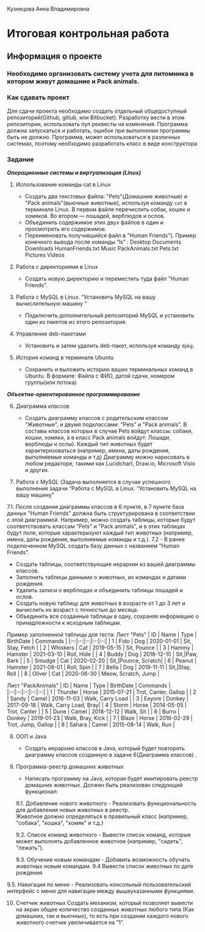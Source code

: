 Кузнецова Анна Владимировна
# Итоговая контрольная работа

 ## Информация о проекте
 ### Необходимо организовать систему учета для питомника в котором живут домашние и Pack animals. 

### Как сдавать проект 

Для сдачи проекта необходимо создать отдельный общедоступный репозиторий(Github, gitlub, или Bitbucket). Разработку вести в этом репозитории, использовать пул реквесты на изменения. Программа должна запускаться и работать, ошибок при выполнении программы быть не должно. Программа, может использоваться в различных системах, поэтому необходимо разработать класс в виде конструктора 

### Задание 

***Операционные системы и виртуализация (Linux)***
1. Использование команды cat в Linux
   - Создать два текстовых файла: "Pets"(Домашние животные) и "Pack animals"(вьючные животные), используя команду `cat` в терминале Linux. В первом файле перечислить собак, кошек и хомяков. Во втором — лошадей, верблюдов и ослов.
   - Объединить содержимое этих двух файлов в один и просмотреть его содержимое.
   - Переименовать получившийся файл в "Human Friends"(.
Пример конечного вывода после команды “ls” :
Desktop Documents Downloads  HumanFriends.txt  Music  PackAnimals.txt  Pets.txt  Pictures  Videos

2. Работа с директориями в Linux
   - Создать новую директорию и переместить туда файл "Human Friends".

3. Работа с MySQL в Linux. “Установить MySQL на вашу вычислительную машину ”
   - Подключить дополнительный репозиторий MySQL и установить один из пакетов из этого репозитория.

4. Управление deb-пакетами
   - Установить и затем удалить deb-пакет, используя команду `dpkg`.

5. История команд в терминале Ubuntu
   - Сохранить и выложить историю ваших терминальных команд в Ubuntu.
В формате: Файла с ФИО, датой сдачи, номером группы(или потока)

***Объектно-ориентированное программирование*** 

6. Диаграмма классов
   - Создать диаграмму классов с родительским классом "Животные", и двумя подклассами: "Pets" и "Pack animals".
В составы классов которых в случае Pets войдут классы: собаки, кошки, хомяки, а в класс Pack animals войдут: Лошади, верблюды и ослы).
Каждый тип животных будет характеризоваться (например, имена, даты рождения, выполняемые команды и т.д)
Диаграмму можно нарисовать в любом редакторе, такими как Lucidchart, Draw.io, Microsoft Visio и других.

7. Работа с MySQL (Задача выполняется в случае успешного выполнения задачи “Работа с MySQL в Linux. “Установить MySQL на вашу машину”

7.1. После создания диаграммы классов в 6 пункте, в 7 пункте база данных "Human Friends" должна быть структурирована в соответствии с этой диаграммой. Например, можно создать таблицы, которые будут соответствовать классам "Pets" и "Pack animals", и в этих таблицах будут поля, которые характеризуют каждый тип животных (например, имена, даты рождения, выполняемые команды и т.д.). 
7.2   - В ранее подключенном MySQL создать базу данных с названием "Human Friends".
   - Создать таблицы, соответствующие иерархии из вашей диаграммы классов.
   - Заполнить таблицы данными о животных, их командах и датами рождения.
   - Удалить записи о верблюдах и объединить таблицы лошадей и ослов.
   - Создать новую таблицу для животных в возрасте от 1 до 3 лет и вычислить их возраст с точностью до месяца.
   - Объединить все созданные таблицы в одну, сохраняя информацию о принадлежности к исходным таблицам.

Пример заполненной таблицы для теста:
Лист "Pets"
| ID	| Name	  | Type	    | BirthDate	 | Commands            |
|:-:|:-:|:-:|:-:|:-:|
| 1	| Fido	  | Dog	    | 2020-01-01	 | Sit, Stay, Fetch    |
| 2	| Whiskers | Cat	    | 2019-05-15	 | Sit, Pounce         |
| 3	| Hammy	  | Hamster	| 2021-03-10	 | Roll, Hide          |
| 4	| Buddy	  | Dog	    | 2018-12-10	 | Sit,|Paw, Bark      |
| 5	| Smudge	  | Cat	    | 2020-02-20	 | Sit,|Pounce, Scratch|
| 6	| Peanut	  | Hamster  | 2021-08-01	 | Roll, Spin          |
| 7	| Bella	  | Dog	    | 2019-11-11  | Sit,|Stay, Roll     |
| 8	| Oliver	  | Cat	    | 2020-06-30	 | Meow, Scratch, Jump |

 Лист "PackAnimals"
| ID	| Name	  | Type	    | BirthDate	 | Commands              |
|:-:|:-:|:-:|:-:|:-:|
| 1	| Thunder  | Horse	| 2015-07-21	 | Trot, Canter, Gallop  | 
| 2	| Sandy	  | Camel	| 2016-11-03	 | Walk, Carry Load      |
| 3	| Eeyore	  | Donkey	| 2017-09-18	 | Walk, Carry Load, Bray|
| 4	| Storm	  | Horse	| 2014-05-05	 | Trot, Canter          |
| 5	| Dune	  | Camel	| 2018-12-12	 | Walk, Sit             |
| 6	| Burro	  | Donkey	| 2019-01-23	 | Walk, Bray, Kick      |
| 7	| Blaze	  | Horse	| 2016-02-29	 | Trot, Jump, Gallop    |
| 8	| Sahara	  | Camel	| 2015-08-14	 | Walk, Run             |

8. ООП и Java
   - Создать иерархию классов в Java, который будет повторять диаграмму классов созданную в задаче 6(Диаграмма классов) .

9. Программа-реестр домашних животных
    - Написать программу на Java, которая будет имитировать реестр домашних животных. 
Должен быть реализован следующий функционал:
    
    9.1. Добавление нового животного
        - Реализовать функциональность для добавления новых животных в реестр.       
 Животное должно определяться в правильный класс (например, "собака", "кошка", "хомяк" и т.д.)
        
 
   9.2. Список команд животного
        - Вывести список команд, которые может выполнять добавленное животное (например, "сидеть", "лежать").
        
    9.3. Обучение новым командам
        - Добавить возможность обучать животных новым командам.
  9.4 Вывести список животных по дате рождения

9.5. Навигация по меню
        - Реализовать консольный пользовательский интерфейс с меню для навигации между вышеуказанными функциями.
        
10. Счетчик животных
Создать механизм, который позволяет вывести на экран общее количество созданных животных любого типа (Как домашних, так и вьючных), то есть при создании каждого нового животного счетчик увеличивается на “1”. 
